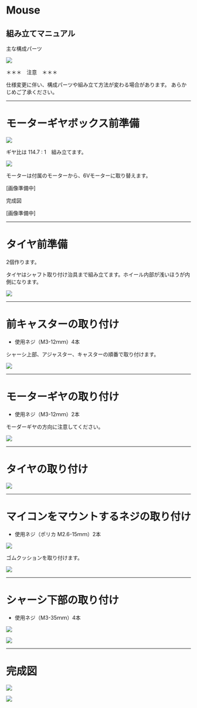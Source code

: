 # Mouse

## 組み立てマニュアル

主な構成パーツ

![](./img/type2_m01.png)

＊＊＊　注意　＊＊＊

仕様変更に伴い、構成パーツや組み立て方法が変わる場合があります。
あらかじめご了承ください。

<hr>

# モーターギヤボックス前準備

![](./img/type2_mouse01.jpg)

ギヤ比は 114.7 : 1　組み立てます。

![](./img/type2_mouse02.jpg)

モーターは付属のモーターから、6Vモーターに取り替えます。

[画像準備中]

完成図

[画像準備中]

<hr>

# タイヤ前準備

2個作ります。

タイヤはシャフト取り付け治具まで組み立てます。ホイール内部が浅いほうが内側になります。

![](./img/type2_mouse03.jpg)

<hr>

# 前キャスターの取り付け

* 使用ネジ（M3-12ｍｍ）4本

シャーシ上部、アジャスター、キャスターの順番で取り付けます。

![](./img/type2_m02.png)

<hr>

# モーターギヤの取り付け

* 使用ネジ（M3-12ｍｍ）2本

モーダーギヤの方向に注意してください。

![](./img/type2_m03.png)

<hr>

# タイヤの取り付け

![](./img/type2_m04.png)

<hr>

# マイコンをマウントするネジの取り付け

* 使用ネジ（ポリカ M2.6-15ｍｍ）2本

![](./img/type2_m05.png)

ゴムクッションを取り付けます。

![](./img/type2_m08.png)

<hr>

# シャーシ下部の取り付け

* 使用ネジ（M3-35ｍｍ）4本

![](./img/type2_m06.png)

![](./img/type2_m07.png)

<hr>

# 完成図

![](./img/type2_m09.png)

![](./img/type2_m10.png)
